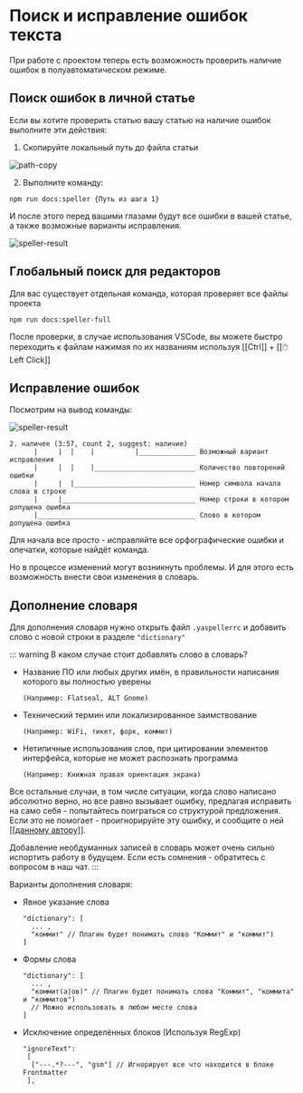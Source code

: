 # Поиск и исправление ошибок текста

При работе с проектом теперь есть возможность проверить наличие ошибок в полуавтоматическом режиме.

## Поиск ошибок в личной статье

Если вы хотите проверить статью вашу статью на наличие ошибок выполните эти действия:

1. Скопируйте локальный путь до файла статьи

![path-copy](/reference/test/speller/path-copy.png)

2. Выполните команду:

```shell
npm run docs:speller {Путь из шага 1}
```

И после этого перед вашими глазами будут все ошибки в вашей статье, а также возможные варианты исправления.

![speller-result](/reference/test/speller/speller-result.png)

## Глобальный поиск для редакторов

Для вас существует отдельная команда, которая проверяет все файлы проекта

```shell
npm run docs:speller-full
```

После проверки, в случае использования VSCode, вы можете быстро переходить к файлам нажимая по их названиям используя [[Ctrl]] + [[🖱️ Left Click]]

## Исправление ошибок

Посмотрим на вывод команды:

![speller-result](/reference/test/speller/speller-result.png)

```text
2. наличее (3:57, count 2, suggest: наличие)
      |     |  |    |          |______________ Возможный вариант исправления
      |     |  |    |_________________________ Количество повторений ошибки
      |     |  |______________________________ Номер символа начала слова в строке
      |     |_________________________________ Номер строки в котором допущена ошибка
      |_______________________________________ Слово в котором допущена ошибка
```

Для начала все просто - исправляйте все орфографические ошибки и опечатки, которые найдёт команда.

Но в процессе изменений могут возникнуть проблемы. И для этого есть возможность внести свои изменения в словарь.

## Дополнение словаря

Для дополнения словаря нужно открыть файл `.yaspellerrc` и добавить слово с новой строки в разделе `"dictionary"`

::: warning В каком случае стоит добавлять слово в словарь?

-   Название ПО или любых других имён, в правильности написания которого вы полностью уверены

    `(Например: Flatseal, ALT Gnome)`

-   Технический термин или локализированное заимствование

    `(Например: WiFi, тикет, форк, коммит)`

-   Нетипичные использования слов, при цитировании элементов интерфейса, которые не может распознать программа

    `(Например: Книжная правая ориентация экрана)`

Все остальные случаи, в том числе ситуации, когда слово написано абсолютно верно, но все равно вызывает ошибку, предлагая исправить на само себя - попытайтесь поиграться со структурой предложения. Если это не помогает - проигнорируйте эту ошибку, и сообщите о ней [[[данному автору]]](https://t.me/amper_unlisted).

Добавление необдуманных записей в словарь может очень сильно испортить работу в будущем. Если есть сомнения - обратитесь с вопросом в наш чат.
:::

Варианты дополнения словаря:

-   Явное указание слова

    ```
    "dictionary": [
      ... ,
      "коммит" // Плагин будет понимать слово "Коммит" и "коммит")
    ]
    ```

-   Формы слова
    ```
    "dictionary": [
      ... ,
      "коммит(а|ов)" // Плагин будет понимать слова "Коммит", "коммита" и "коммитов")
      // Можно использовать в любом месте слова
    ]
    ```
-   Исключение определённых блоков (Используя RegExp)
    ```
    "ignoreText":
     [
      ["---.*?---", "gsm"] // Игнорирует все что находится в блоке Frontmatter
     ],
    ```
